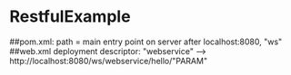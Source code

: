 # RestfulExample
##pom.xml: path = main entry point on server after localhost:8080, "ws"
##web.xml deployment descriptor: "webservice" --> http://localhost:8080/ws/webservice/hello/"PARAM"
